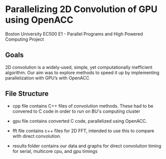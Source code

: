 # Parallelizing 2D Convolution of GPU using OpenACC

Boston University EC500 E1 - Parallel Programs and High Powered Computing Project

## Goals
2D convolution is a widely-used, simple, yet computationally inefficient algorithm. Our aim was to explore methods to speed it up by implementing parallelization with GPU’s with OpenACC

## File Structure
* cpp file contains C++ files of convolution methods. These had to be convered to C code in order to run on BU's computing cluster

* gpu file contains converted C code, parallelized using OpenACC.

* fft file contains c++ files for 2D FFT, intended to use this to compare with direct convolution.

* results folder contains our data and graphs for direct convolution timing for serial, multicore cpu, and gpu timings
